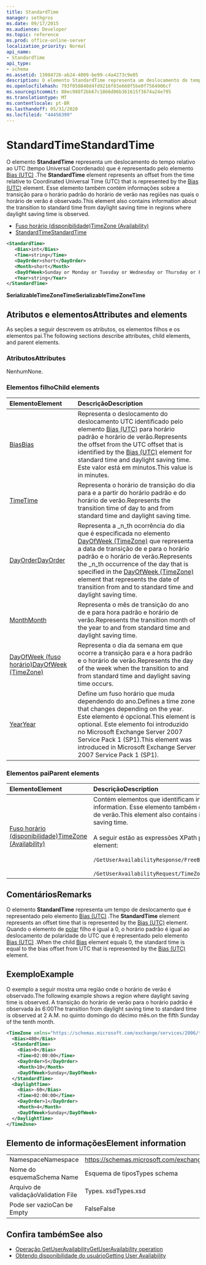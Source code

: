 ```yaml
---
title: StandardTime
manager: sethgros
ms.date: 09/17/2015
ms.audience: Developer
ms.topic: reference
ms.prod: office-online-server
localization_priority: Normal
api_name:
- StandardTime
api_type:
- schema
ms.assetid: 13084726-ab24-4009-be99-c4a4273c9e05
description: O elemento StandardTime representa um deslocamento do tempo relativo ao UTC (tempo Universal Coordenado) que é representado pelo elemento Bias (UTC). Esse elemento também contém informações sobre a transição para o horário padrão do horário de verão nas regiões nas quais o horário de verão é observado.
ms.openlocfilehash: 793f058840d4fd9216f03e660f5be0f7564906cf
ms.sourcegitcommit: 88ec988f2bb67c1866d06b361615f3674a24e795
ms.translationtype: MT
ms.contentlocale: pt-BR
ms.lasthandoff: 05/31/2020
ms.locfileid: "44456399"
---
```

# <a name="standardtime"></a><span data-ttu-id="0c66c-104">StandardTime</span><span class="sxs-lookup"><span data-stu-id="0c66c-104">StandardTime</span></span>

<span data-ttu-id="0c66c-105">O elemento **StandardTime** representa um deslocamento do tempo relativo ao UTC (tempo Universal Coordenado) que é representado pelo elemento [Bias (UTC)](bias-utc.md) .</span><span class="sxs-lookup"><span data-stu-id="0c66c-105">The **StandardTime** element represents an offset from the time relative to Coordinated Universal Time (UTC) that is represented by the [Bias (UTC)](bias-utc.md) element.</span></span> <span data-ttu-id="0c66c-106">Esse elemento também contém informações sobre a transição para o horário padrão do horário de verão nas regiões nas quais o horário de verão é observado.</span><span class="sxs-lookup"><span data-stu-id="0c66c-106">This element also contains information about the transition to standard time from daylight saving time in regions where daylight saving time is observed.</span></span> 
  
- [<span data-ttu-id="0c66c-107">Fuso horário (disponibilidade)</span><span class="sxs-lookup"><span data-stu-id="0c66c-107">TimeZone (Availability)</span></span>](timezone-availability.md)
- [<span data-ttu-id="0c66c-108">StandardTime</span><span class="sxs-lookup"><span data-stu-id="0c66c-108">StandardTime</span></span>](standardtime.md)
  
```xml
<StandardTime>
   <Bias>int</Bias>
   <Time>string</Time>
   <DayOrder>short</DayOrder>
   <Month>short</Month>
   <DayOfWeek>Sunday or Monday or Tuesday or Wednesday or Thursday or Friday or Saturday</DayOfWeek>
   <Year>string</Year>
</StandardTime>
```

 <span data-ttu-id="0c66c-109">**SerializableTimeZoneTime**</span><span class="sxs-lookup"><span data-stu-id="0c66c-109">**SerializableTimeZoneTime**</span></span>
## <a name="attributes-and-elements"></a><span data-ttu-id="0c66c-110">Atributos e elementos</span><span class="sxs-lookup"><span data-stu-id="0c66c-110">Attributes and elements</span></span>

<span data-ttu-id="0c66c-111">As seções a seguir descrevem os atributos, os elementos filhos e os elementos pai.</span><span class="sxs-lookup"><span data-stu-id="0c66c-111">The following sections describe attributes, child elements, and parent elements.</span></span>
  
### <a name="attributes"></a><span data-ttu-id="0c66c-112">Atributos</span><span class="sxs-lookup"><span data-stu-id="0c66c-112">Attributes</span></span>

<span data-ttu-id="0c66c-113">Nenhum</span><span class="sxs-lookup"><span data-stu-id="0c66c-113">None.</span></span>
  
### <a name="child-elements"></a><span data-ttu-id="0c66c-114">Elementos filho</span><span class="sxs-lookup"><span data-stu-id="0c66c-114">Child elements</span></span>

|<span data-ttu-id="0c66c-115">**Elemento**</span><span class="sxs-lookup"><span data-stu-id="0c66c-115">**Element**</span></span>|<span data-ttu-id="0c66c-116">**Descrição**</span><span class="sxs-lookup"><span data-stu-id="0c66c-116">**Description**</span></span>|
|:-----|:-----|
|[<span data-ttu-id="0c66c-117">Bias</span><span class="sxs-lookup"><span data-stu-id="0c66c-117">Bias</span></span>](bias.md) <br/> |<span data-ttu-id="0c66c-118">Representa o deslocamento do deslocamento UTC identificado pelo elemento [Bias (UTC)](bias-utc.md) para horário padrão e horário de verão.</span><span class="sxs-lookup"><span data-stu-id="0c66c-118">Represents the offset from the UTC offset that is identified by the [Bias (UTC)](bias-utc.md) element for standard time and daylight saving time.</span></span> <span data-ttu-id="0c66c-119">Este valor está em minutos.</span><span class="sxs-lookup"><span data-stu-id="0c66c-119">This value is in minutes.</span></span>  <br/> |
|[<span data-ttu-id="0c66c-120">Time</span><span class="sxs-lookup"><span data-stu-id="0c66c-120">Time</span></span>](time.md) <br/> |<span data-ttu-id="0c66c-121">Representa o horário de transição do dia para e a partir do horário padrão e do horário de verão.</span><span class="sxs-lookup"><span data-stu-id="0c66c-121">Represents the transition time of day to and from standard time and daylight saving time.</span></span>  <br/> |
|[<span data-ttu-id="0c66c-122">DayOrder</span><span class="sxs-lookup"><span data-stu-id="0c66c-122">DayOrder</span></span>](dayorder.md) <br/> |<span data-ttu-id="0c66c-123">Representa a _n_th ocorrência do dia que é especificada no elemento [DayOfWeek (TimeZone)](dayofweek-timezone.md) que representa a data de transição de e para o horário padrão e o horário de verão.</span><span class="sxs-lookup"><span data-stu-id="0c66c-123">Represents the  _n_th occurrence of the day that is specified in the [DayOfWeek (TimeZone)](dayofweek-timezone.md) element that represents the date of transition from and to standard time and daylight saving time.</span></span>  <br/> |
|[<span data-ttu-id="0c66c-124">Month</span><span class="sxs-lookup"><span data-stu-id="0c66c-124">Month</span></span>](month.md) <br/> |<span data-ttu-id="0c66c-125">Representa o mês de transição do ano de e para hora padrão e horário de verão.</span><span class="sxs-lookup"><span data-stu-id="0c66c-125">Represents the transition month of the year to and from standard time and daylight saving time.</span></span>  <br/> |
|[<span data-ttu-id="0c66c-126">DayOfWeek (fuso horário)</span><span class="sxs-lookup"><span data-stu-id="0c66c-126">DayOfWeek (TimeZone)</span></span>](dayofweek-timezone.md) <br/> |<span data-ttu-id="0c66c-127">Representa o dia da semana em que ocorre a transição para e a hora padrão e o horário de verão.</span><span class="sxs-lookup"><span data-stu-id="0c66c-127">Represents the day of the week when the transition to and from standard time and daylight saving time occurs.</span></span>  <br/> |
|[<span data-ttu-id="0c66c-128">Year</span><span class="sxs-lookup"><span data-stu-id="0c66c-128">Year</span></span>](year.md) <br/> |<span data-ttu-id="0c66c-129">Define um fuso horário que muda dependendo do ano.</span><span class="sxs-lookup"><span data-stu-id="0c66c-129">Defines a time zone that changes depending on the year.</span></span> <span data-ttu-id="0c66c-130">Este elemento é opcional.</span><span class="sxs-lookup"><span data-stu-id="0c66c-130">This element is optional.</span></span> <span data-ttu-id="0c66c-131">Este elemento foi introduzido no Microsoft Exchange Server 2007 Service Pack 1 (SP1).</span><span class="sxs-lookup"><span data-stu-id="0c66c-131">This element was introduced in Microsoft Exchange Server 2007 Service Pack 1 (SP1).</span></span>  <br/> |
   
### <a name="parent-elements"></a><span data-ttu-id="0c66c-132">Elementos pai</span><span class="sxs-lookup"><span data-stu-id="0c66c-132">Parent elements</span></span>

|<span data-ttu-id="0c66c-133">**Elemento**</span><span class="sxs-lookup"><span data-stu-id="0c66c-133">**Element**</span></span>|<span data-ttu-id="0c66c-134">**Descrição**</span><span class="sxs-lookup"><span data-stu-id="0c66c-134">**Description**</span></span>|
|:-----|:-----|
|[<span data-ttu-id="0c66c-135">Fuso horário (disponibilidade)</span><span class="sxs-lookup"><span data-stu-id="0c66c-135">TimeZone (Availability)</span></span>](timezone-availability.md) <br/> | <span data-ttu-id="0c66c-136">Contém elementos que identificam informações de fuso horário.</span><span class="sxs-lookup"><span data-stu-id="0c66c-136">Contains elements that identify time zone information.</span></span> <span data-ttu-id="0c66c-137">Esse elemento também contém informações sobre a transição entre o horário padrão e o horário de verão.</span><span class="sxs-lookup"><span data-stu-id="0c66c-137">This element also contains information about the transition between standard time and daylight saving time.</span></span> <br/><br/><span data-ttu-id="0c66c-138">A seguir estão as expressões XPath para este elemento:</span><span class="sxs-lookup"><span data-stu-id="0c66c-138">The following are the XPath expressions to this element:</span></span> <br/> <br/>  `/GetUserAvailabilityResponse/FreeBusyResponseArray/FreeBusyResponse/FreeBusyView/WorkingHours/TimeZone` <br/> <br/> `/GetUserAvailabilityRequest/TimeZone` <br/> |
   
## <a name="remarks"></a><span data-ttu-id="0c66c-139">Comentários</span><span class="sxs-lookup"><span data-stu-id="0c66c-139">Remarks</span></span>

<span data-ttu-id="0c66c-140">O elemento **StandardTime** representa um tempo de deslocamento que é representado pelo elemento [Bias (UTC)](bias-utc.md) .</span><span class="sxs-lookup"><span data-stu-id="0c66c-140">The **StandardTime** element represents an offset time that is represented by the [Bias (UTC)](bias-utc.md) element.</span></span> <span data-ttu-id="0c66c-141">Quando o elemento de [polar](bias.md) filho é igual a 0, o horário padrão é igual ao deslocamento de polaridade do UTC que é representado pelo elemento [Bias (UTC)](bias-utc.md) .</span><span class="sxs-lookup"><span data-stu-id="0c66c-141">When the child [Bias](bias.md) element equals 0, the standard time is equal to the bias offset from UTC that is represented by the [Bias (UTC)](bias-utc.md) element.</span></span> 
  
## <a name="example"></a><span data-ttu-id="0c66c-142">Exemplo</span><span class="sxs-lookup"><span data-stu-id="0c66c-142">Example</span></span>

<span data-ttu-id="0c66c-143">O exemplo a seguir mostra uma região onde o horário de verão é observado.</span><span class="sxs-lookup"><span data-stu-id="0c66c-143">The following example shows a region where daylight saving time is observed.</span></span> <span data-ttu-id="0c66c-144">A transição do horário de verão para o horário padrão é observada às 6:00</span><span class="sxs-lookup"><span data-stu-id="0c66c-144">The transition from daylight saving time to standard time is observed at 2 A.M.</span></span> <span data-ttu-id="0c66c-145">no quinto domingo do décimo mês.</span><span class="sxs-lookup"><span data-stu-id="0c66c-145">on the fifth Sunday of the tenth month.</span></span>
  
```xml
<TimeZone xmlns="https://schemas.microsoft.com/exchange/services/2006/types">
  <Bias>480</Bias>
  <StandardTime>
    <Bias>0</Bias>
    <Time>02:00:00</Time>
    <DayOrder>5</DayOrder>
    <Month>10</Month>
    <DayOfWeek>Sunday</DayOfWeek>
  </StandardTime>
  <DaylightTime>
    <Bias>-60</Bias>
    <Time>02:00:00</Time>
    <DayOrder>1</DayOrder>
    <Month>4</Month>
    <DayOfWeek>Sunday</DayOfWeek>
  </DaylightTime>
</TimeZone>
```

## <a name="element-information"></a><span data-ttu-id="0c66c-146">Elemento de informações</span><span class="sxs-lookup"><span data-stu-id="0c66c-146">Element information</span></span>

|||
|:-----|:-----|
|<span data-ttu-id="0c66c-147">Namespace</span><span class="sxs-lookup"><span data-stu-id="0c66c-147">Namespace</span></span>  <br/> |https://schemas.microsoft.com/exchange/services/2006/types  <br/> |
|<span data-ttu-id="0c66c-148">Nome do esquema</span><span class="sxs-lookup"><span data-stu-id="0c66c-148">Schema Name</span></span>  <br/> |<span data-ttu-id="0c66c-149">Esquema de tipos</span><span class="sxs-lookup"><span data-stu-id="0c66c-149">Types schema</span></span>  <br/> |
|<span data-ttu-id="0c66c-150">Arquivo de validação</span><span class="sxs-lookup"><span data-stu-id="0c66c-150">Validation File</span></span>  <br/> |<span data-ttu-id="0c66c-151">Types. xsd</span><span class="sxs-lookup"><span data-stu-id="0c66c-151">Types.xsd</span></span>  <br/> |
|<span data-ttu-id="0c66c-152">Pode ser vazio</span><span class="sxs-lookup"><span data-stu-id="0c66c-152">Can be Empty</span></span>  <br/> |<span data-ttu-id="0c66c-153">False</span><span class="sxs-lookup"><span data-stu-id="0c66c-153">False</span></span>  <br/> |
   
## <a name="see-also"></a><span data-ttu-id="0c66c-154">Confira também</span><span class="sxs-lookup"><span data-stu-id="0c66c-154">See also</span></span>

- [<span data-ttu-id="0c66c-155">Operação GetUserAvailability</span><span class="sxs-lookup"><span data-stu-id="0c66c-155">GetUserAvailability operation</span></span>](getuseravailability-operation.md)
- [<span data-ttu-id="0c66c-156">Obtendo disponibilidade do usuário</span><span class="sxs-lookup"><span data-stu-id="0c66c-156">Getting User Availability</span></span>](https://msdn.microsoft.com/library/d4133fcb-9b0f-4e6b-aadf-a389da83516a%28Office.15%29.aspx)

